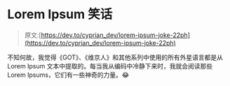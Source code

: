 # Lorem Ipsum 笑话

> 原文:[https://dev.to/cyprian_dev/lorem-ipsum-joke-22ph](https://dev.to/cyprian_dev/lorem-ipsum-joke-22ph)

不知何故，我觉得《GOT》、《维京人》和其他系列中使用的所有外星语言都是从 Lorem Ipsum 文本中提取的。每当我从编码中冷静下来时，我就会阅读那些 Lorem Ipsums，它们有一些神奇的力量。😂